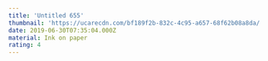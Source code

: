 ```yaml
---
title: 'Untitled 655'
thumbnail: 'https://ucarecdn.com/bf189f2b-832c-4c95-a657-68f62b08a8da/'
date: 2019-06-30T07:35:04.000Z
material: Ink on paper
rating: 4
---
```

